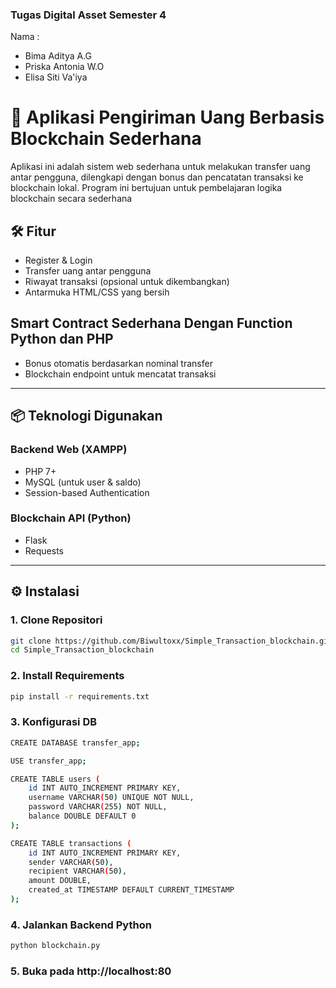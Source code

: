 ### Tugas Digital Asset Semester 4
Nama : 
- Bima Aditya A.G
- Priska Antonia W.O
- Elisa Siti Va'iya

# 💸 Aplikasi Pengiriman Uang Berbasis Blockchain Sederhana

Aplikasi ini adalah sistem web sederhana untuk melakukan transfer uang antar pengguna, dilengkapi dengan bonus dan pencatatan transaksi ke blockchain lokal. Program ini bertujuan untuk pembelajaran logika blockchain secara sederhana

## 🛠️ Fitur
- Register & Login
- Transfer uang antar pengguna
- Riwayat transaksi (opsional untuk dikembangkan)
- Antarmuka HTML/CSS yang bersih
## Smart Contract Sederhana Dengan Function Python dan PHP
- Bonus otomatis berdasarkan nominal transfer
- Blockchain endpoint untuk mencatat transaksi

---

## 📦 Teknologi Digunakan

### Backend Web (XAMPP)
- PHP 7+
- MySQL (untuk user & saldo)
- Session-based Authentication

### Blockchain API (Python)
- Flask
- Requests

---

## ⚙️ Instalasi

### 1. Clone Repositori

```bash
git clone https://github.com/Biwultoxx/Simple_Transaction_blockchain.git
cd Simple_Transaction_blockchain

```
### 2. Install Requirements

```bash 
pip install -r requirements.txt
```

### 3. Konfigurasi DB 

```bash 
CREATE DATABASE transfer_app;

USE transfer_app;

CREATE TABLE users (
    id INT AUTO_INCREMENT PRIMARY KEY,
    username VARCHAR(50) UNIQUE NOT NULL,
    password VARCHAR(255) NOT NULL,
    balance DOUBLE DEFAULT 0
);

CREATE TABLE transactions (
    id INT AUTO_INCREMENT PRIMARY KEY,
    sender VARCHAR(50),
    recipient VARCHAR(50),
    amount DOUBLE,
    created_at TIMESTAMP DEFAULT CURRENT_TIMESTAMP
);
```

### 4. Jalankan Backend Python

```bash 
python blockchain.py
```
### 5. Buka pada http://localhost:80

